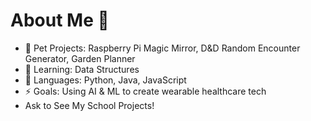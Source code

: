 # About Me 👋

- 🔭 Pet Projects: Raspberry Pi Magic Mirror, D&D Random Encounter Generator, Garden Planner
- 🌱 Learning: Data Structures
- 💬 Languages: Python, Java, JavaScript
- ⚡ Goals: Using AI & ML to create wearable healthcare tech
- Ask to See My School Projects!
